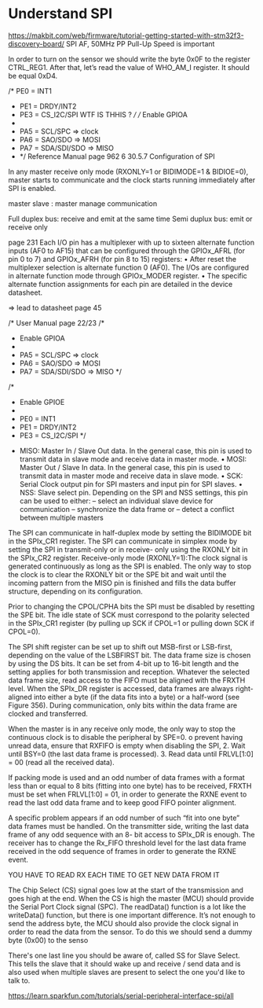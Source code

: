 # Understand SPI
https://makbit.com/web/firmware/tutorial-getting-started-with-stm32f3-discovery-board/
SPI 	AF, 50MHz 	PP 	Pull-Up 	Speed is important

In order to turn on the sensor we should write the byte 0x0F to the register CTRL_REG1. After that, let’s read the value of WHO_AM_I register. It should be equal 0xD4.


/* PE0 = INT1
 * PE1 = DRDY/INT2
 * PE3 = CS_I2C/SPI WTF IS THHIS ?
 */
 /* Enable GPIOA
 *
 * PA5 = SCL/SPC		=> clock
 * PA6 = SAO/SDO		=> MOSI
 * PA7 = SDA/SDI/SDO	=> MISO
 * */
Reference Manual page 962 6 30.5.7 Configuration of SPI

In any master receive only mode (RXONLY=1 or BIDIMODE=1 & BIDIOE=0), master starts
to communicate and the clock starts running immediately after SPI is enabled.

master slave : master manage communication

Full duplex bus: receive and emit at the same time
Semi duplux bus: emit or receive only

page 231
Each I/O pin has a multiplexer with up to sixteen alternate function inputs (AF0 to AF15) that
can be configured through the GPIOx_AFRL (for pin 0 to 7) and GPIOx_AFRH (for pin 8 to
15) registers:
• After reset the multiplexer selection is alternate function 0 (AF0). The I/Os are
configured in alternate function mode through GPIOx_MODER register.
• The specific alternate function assignments for each pin are detailed in the device
datasheet.

=> lead to datasheet page 45

/* User Manual page 22/23
/*
 * Enable GPIOA
 *
 * PA5 = SCL/SPC		=> clock
 * PA6 = SAO/SDO		=> MOSI
 * PA7 = SDA/SDI/SDO	=> MISO
 */

/*
 * Enable GPIOE
 *
 * PE0 = INT1
 * PE1 = DRDY/INT2
 * PE3 = CS_I2C/SPI
 */

- MISO: Master In / Slave Out data. In the general case, this pin is used to transmit data
in slave mode and receive data in master mode.
• MOSI: Master Out / Slave In data. In the general case, this pin is used to transmit data
in master mode and receive data in slave mode.
• SCK: Serial Clock output pin for SPI masters and input pin for SPI slaves.
• NSS: Slave select pin. Depending on the SPI and NSS settings, this pin can be used to
either:
– select an individual slave device for communication
– synchronize the data frame or
– detect a conflict between multiple masters


The SPI can communicate in half-duplex mode by setting the BIDIMODE bit in the
SPIx_CR1 register.
The SPI can communicate in simplex mode by setting the SPI in transmit-only or in receive-
only using the RXONLY bit in the SPIx_CR2 register.
Receive-only mode (RXONLY=1):The
clock signal is generated continuously as long as the SPI is enabled. The only way to
stop the clock is to clear the RXONLY bit or the SPE bit and wait until the incoming
pattern from the MISO pin is finished and fills the data buffer structure, depending on its
configuration.

Prior to changing the CPOL/CPHA bits the SPI must be disabled by resetting the SPE bit.
The idle state of SCK must correspond to the polarity selected in the SPIx_CR1 register (by
pulling up SCK if CPOL=1 or pulling down SCK if CPOL=0).

The SPI shift register can be set up to shift out MSB-first or LSB-first, depending on the
value of the LSBFIRST bit. The data frame size is chosen by using the DS bits. It can be set
from 4-bit up to 16-bit length and the setting applies for both transmission and reception.
Whatever the selected data frame size, read access to the FIFO must be aligned with the
FRXTH level. When the SPIx_DR register is accessed, data frames are always right-aligned
into either a byte (if the data fits into a byte) or a half-word (see Figure 356). During
communication, only bits within the data frame are clocked and transferred.

When the master is in any receive only mode, the only way to stop the continuous clock is to
disable the peripheral by SPE=0.
o prevent
having unread data, ensure that RXFIFO is empty when disabling the SPI,
2. Wait until BSY=0 (the last data frame is processed).
3. Read data until FRLVL[1:0] = 00 (read all the received data).


If packing mode is used and an odd number of data frames with a format less than or equal
to 8 bits (fitting into one byte) has to be received, FRXTH must be set when FRLVL[1:0] =
01, in order to generate the RXNE event to read the last odd data frame and to keep good
FIFO pointer alignment.


A specific problem appears if an odd number of such “fit into one byte” data frames must be
handled. On the transmitter side, writing the last data frame of any odd sequence with an 8-
bit access to SPIx_DR is enough. The receiver has to change the Rx_FIFO threshold level
for the last data frame received in the odd sequence of frames in order to generate the
RXNE event.


YOU HAVE TO READ RX EACH TIME TO GET NEW DATA FROM IT

The Chip Select (CS) signal goes low at the start of the transmission and goes high at the end.
When the CS is high the master (MCU) should provide the Serial Port Clock signal (SPC).
The readData() function is a lot like the writeData() function, but there is one important difference. It’s not enough to send the address byte, the MCU should also provide the clock signal in order to read the data from the sensor. To do this we should send a dummy byte (0x00) to the senso

There's one last line you should be aware of, called SS for Slave Select. This tells the slave that it should wake up and receive / send data and is also used when multiple slaves are present to select the one you'd like to talk to.

https://learn.sparkfun.com/tutorials/serial-peripheral-interface-spi/all
